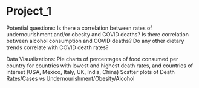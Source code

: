# Project_1

Potential questions: 
  Is there a correlation between rates of undernourishment and/or obesity and COVID deaths?
  Is there correlation between alcohol consumption and COVID deaths?
  Do any other dietary trends correlate with COVID death rates?

Data Visualizations:
  Pie charts of percentages of food consumed per country for countries with lowest and highest death rates, and countries of interest (USA, Mexico, Italy,  UK, India, China)
  Scatter plots of Death Rates/Cases vs Undernourishment/Obesity/Alcohol
